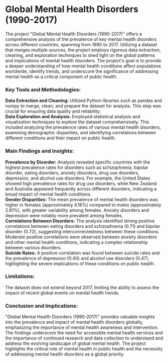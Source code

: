 # Global Mental Health Disorders (1990-2017) 

The project "Global Mental Health Disorders (1990-2017)" offers a comprehensive analysis of the prevalence of key mental health disorders across different countries, spanning from 1990 to 2017. Utilizing a dataset that merges multiple sources, the project employs rigorous data extraction, cleaning, and exploration techniques to shed light on the global patterns and implications of mental health disorders. The project's goal is to provide a deeper understanding of how mental health conditions affect populations worldwide, identify trends, and underscore the significance of addressing mental health as a critical component of public health.

### Key Tools and Methodologies:
**Data Extraction and Cleaning:** Utilized Python libraries such as pandas and numpy to merge, clean, and prepare the dataset for analysis. This step was crucial for ensuring data quality and reliability.
<br>
**Data Exploration and Analysis:** Employed statistical analysis and visualization techniques to explore the dataset comprehensively. This included analyzing the prevalence rates of various mental health disorders, examining demographic disparities, and identifying correlations between different conditions and their impact on public health.

### Main Findings and Insights:
**Prevalence by Disorder:** Analysis revealed specific countries with the highest prevalence rates for disorders such as schizophrenia, bipolar disorder, eating disorders, anxiety disorders, drug use disorders, depression, and alcohol use disorders. For example, the United States showed high prevalence rates for drug use disorders, while New Zealand and Australia appeared frequently across different disorders, indicating a broad impact of mental health conditions.
<br>
**Gender Disparities:** The mean prevalence of mental health disorders was higher in females (approximately 4.16%) compared to males (approximately 2.81%), with greater variability among females. Anxiety disorders and depression were notably more prevalent among females.
<br>
**Correlations Between Disorders:** The analysis identified strong positive correlations between eating disorders and schizophrenia (0.71) and bipolar disorder (0.72), suggesting interconnectedness between these conditions. Moderate positive correlations were observed between anxiety disorders and other mental health conditions, indicating a complex relationship between various disorders.
<br>
**Suicide Rates:** A positive correlation was found between suicide rates and the prevalence of depression (0.40) and alcohol use disorders (0.47), highlighting the severe implications of these conditions on public health.

### Limitations:
The dataset does not extend beyond 2017, limiting the ability to assess the impact of recent global events on mental health trends.

### Conclusion and Implications:
"Global Mental Health Disorders (1990-2017)" provides valuable insights into the prevalence and impact of mental health disorders globally, emphasizing the importance of mental health awareness and intervention. The findings underscore the need for accessible mental health services and the importance of continued research and data collection to understand and address the evolving landscape of global mental health. The project highlights the critical role of mental health in public health and the necessity of addressing mental health disorders as a global priority.
 
